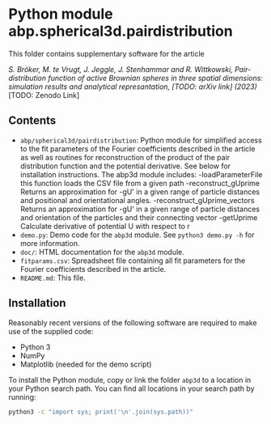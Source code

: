 Python module abp.spherical3d.pairdistribution
=======================
This folder contains supplementary software for the article

*S. Bröker, M. te Vrugt, J. Jeggle, J. Stenhammar and R. Wittkowski, Pair-distribution function of
active Brownian spheres in three spatial dimensions: simulation results and analytical represantation, [TODO: arXiv link] (2023)*
[TODO: Zenodo Link]

Contents
--------
* `abp/spherical3d/pairdistribution`: Python module for simplified access to the fit parameters of the
Fourier coefficients described in the article as well as routines for
reconstruction of the product of the pair distribution function and the
potential derivative. See below for installation instructions.
The abp3d module includes:
-loadParameterFile         
    this function loads the CSV file from a given path
-reconstruct_gUprime
    Returns an approximation for -gU' in a given range of particle distances and
    positional and orientational angles.
-reconstruct_gUprime_vectors  
    Returns an approximation for -gU' in a given range of particle
    distances and orientation of the particles and their connecting vector
-getUprime
    Calculate derivative of potential U with respect to r                
* `demo.py`: Demo code for the `abp3d` module. See `python3 demo.py -h` for more
information.
* `doc/`: HTML documentation for the `abp3d` module.
* `fitparams.csv`: Spreadsheet file containing all fit parameters for the
Fourier coefficients described in the article.
* `README.md`: This file.

Installation
------------
Reasonably recent versions of the following software are required to make use of
the supplied code:
* Python 3
* NumPy
* Matplotlib (needed for the demo script)

To install the Python module, copy or link the folder `abp3d` to a location in
your Python search path. You can find all locations in your search path by
running:

```bash
python3 -c "import sys; print('\n'.join(sys.path))"
```
